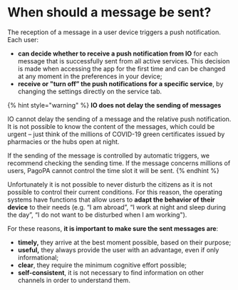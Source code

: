 # When should a message be sent?

The reception of a message in a user device triggers a push notification. Each user:

* **can decide whether to receive a push notification from IO** for each message that is successfully sent from all active services. This decision is made when accessing the app for the first time and can be changed at any moment in the preferences in your device;
* **receive or "turn off” the push notifications for a specific service**, by changing the settings directly on the service tab.

{% hint style="warning" %}
**IO does not delay the sending of messages**

IO cannot delay the sending of a message and the relative push notification. It is not possible to know the content of the messages, which could be urgent – just think of the millions of COVID-19 green certificates issued by pharmacies or the hubs open at night.

If the sending of the message is controlled by automatic triggers, we recommend checking the sending time. If the message concerns millions of users, PagoPA cannot control the time slot it will be sent.
{% endhint %}

Unfortunately it is not possible to never disturb the citizens as it is not possible to control their current conditions. For this reason, the operating systems have functions that allow users to **adapt the behavior of their device** to their needs (e.g. “I am abroad”, “I work at night and sleep during the day”, “I do not want to be disturbed when I am working").

For these reasons, **it is important to make sure the sent messages are**:

* **timely,** they arrive at the best moment possible, based on their purpose;
* **useful,** they always provide the user with an advantage, even if only informational;
* **clear**, they require the minimum cognitive effort possible;
* **self-consistent**, it is not necessary to find information on other channels in order to understand them.
